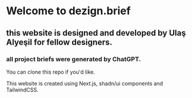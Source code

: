 # Welcome to dezign.brief

## this website is designed and developed by Ulaş Alyeşil for fellow designers.

### all project briefs were generated by ChatGPT.

You can clone this repo if you'd like. 

This website is created using Next.js, shadn/ui components and TailwindCSS.